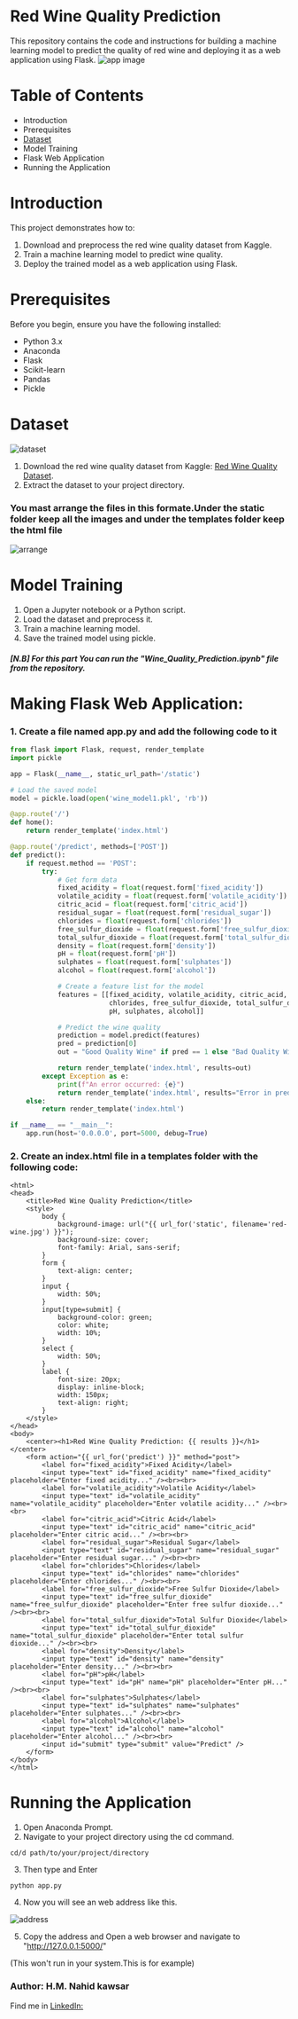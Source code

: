 # Red Wine Quality Prediction
This repository contains the code and instructions for building a machine learning model to predict the quality of red wine and deploying it as a web application using Flask.
![app image](https://github.com/user-attachments/assets/64429f5d-a7af-4385-9d5e-4a13b2c95c7d)
# Table of Contents
- Introduction
- Prerequisites
- [Dataset](https://www.kaggle.com/datasets/uciml/red-wine-quality-cortez-et-al-2009)
- Model Training
- Flask Web Application
- Running the Application

# Introduction
This project demonstrates how to:
1. Download and preprocess the red wine quality dataset from Kaggle.
2. Train a machine learning model to predict wine quality.
3. Deploy the trained model as a web application using Flask.

# Prerequisites
Before you begin, ensure you have the following installed:
- Python 3.x
- Anaconda
- Flask
- Scikit-learn
- Pandas
- Pickle

# Dataset
![dataset](https://github.com/user-attachments/assets/89cf2e6d-85d2-4d9d-bb43-6c1e38b972a9)
1. Download the red wine quality dataset from Kaggle: [Red Wine Quality Dataset](https://www.kaggle.com/datasets/uciml/red-wine-quality-cortez-et-al-2009).
2. Extract the dataset to your project directory.

### You mast arrange the files in this formate.Under the static folder keep all the images and under the templates folder keep the html file
![arrange](https://github.com/user-attachments/assets/47731753-a34d-44dc-ba34-4e06a52f6b35)

# Model Training
1. Open a Jupyter notebook or a Python script.
2. Load the dataset and preprocess it.
3. Train a machine learning model.
4. Save the trained model using pickle.

##### [N.B] For this part You can run the "Wine_Quality_Prediction.ipynb" file from the repository.




# Making Flask Web Application:

### 1. Create a file named app.py and add the following code to it
```python
from flask import Flask, request, render_template
import pickle

app = Flask(__name__, static_url_path='/static')

# Load the saved model
model = pickle.load(open('wine_model1.pkl', 'rb'))

@app.route('/')
def home():
    return render_template('index.html')

@app.route('/predict', methods=['POST'])
def predict():
    if request.method == 'POST':
        try:
            # Get form data
            fixed_acidity = float(request.form['fixed_acidity'])
            volatile_acidity = float(request.form['volatile_acidity'])
            citric_acid = float(request.form['citric_acid'])
            residual_sugar = float(request.form['residual_sugar'])
            chlorides = float(request.form['chlorides'])
            free_sulfur_dioxide = float(request.form['free_sulfur_dioxide'])
            total_sulfur_dioxide = float(request.form['total_sulfur_dioxide'])
            density = float(request.form['density'])
            pH = float(request.form['pH'])
            sulphates = float(request.form['sulphates'])
            alcohol = float(request.form['alcohol'])

            # Create a feature list for the model
            features = [[fixed_acidity, volatile_acidity, citric_acid, residual_sugar,
                         chlorides, free_sulfur_dioxide, total_sulfur_dioxide, density,
                         pH, sulphates, alcohol]]

            # Predict the wine quality
            prediction = model.predict(features)
            pred = prediction[0]
            out = "Good Quality Wine" if pred == 1 else "Bad Quality Wine"

            return render_template('index.html', results=out)
        except Exception as e:
            print(f"An error occurred: {e}")
            return render_template('index.html', results="Error in prediction")
    else:
        return render_template('index.html')

if __name__ == "__main__":
    app.run(host='0.0.0.0', port=5000, debug=True)

```

### 2. Create an index.html file in a templates folder with the following code:

```<!DOCTYPE html>
<html>
<head>
    <title>Red Wine Quality Prediction</title>
    <style>
        body {
            background-image: url("{{ url_for('static', filename='red-wine.jpg') }}");
            background-size: cover;
            font-family: Arial, sans-serif;
        }
        form {
            text-align: center;
        }
        input {
            width: 50%;
        }
        input[type=submit] {
            background-color: green;
            color: white;
            width: 10%;
        }
        select {
            width: 50%;
        }
        label {
            font-size: 20px;
            display: inline-block;
            width: 150px;
            text-align: right;
        }
    </style>
</head>
<body>
    <center><h1>Red Wine Quality Prediction: {{ results }}</h1></center>
    <form action="{{ url_for('predict') }}" method="post">
        <label for="fixed_acidity">Fixed Acidity</label>
        <input type="text" id="fixed_acidity" name="fixed_acidity" placeholder="Enter fixed acidity..." /><br><br>
        <label for="volatile_acidity">Volatile Acidity</label>
        <input type="text" id="volatile_acidity" name="volatile_acidity" placeholder="Enter volatile acidity..." /><br><br>
        <label for="citric_acid">Citric Acid</label>
        <input type="text" id="citric_acid" name="citric_acid" placeholder="Enter citric acid..." /><br><br>
        <label for="residual_sugar">Residual Sugar</label>
        <input type="text" id="residual_sugar" name="residual_sugar" placeholder="Enter residual sugar..." /><br><br>
        <label for="chlorides">Chlorides</label>
        <input type="text" id="chlorides" name="chlorides" placeholder="Enter chlorides..." /><br><br>
        <label for="free_sulfur_dioxide">Free Sulfur Dioxide</label>
        <input type="text" id="free_sulfur_dioxide" name="free_sulfur_dioxide" placeholder="Enter free sulfur dioxide..." /><br><br>
        <label for="total_sulfur_dioxide">Total Sulfur Dioxide</label>
        <input type="text" id="total_sulfur_dioxide" name="total_sulfur_dioxide" placeholder="Enter total sulfur dioxide..." /><br><br>
        <label for="density">Density</label>
        <input type="text" id="density" name="density" placeholder="Enter density..." /><br><br>
        <label for="pH">pH</label>
        <input type="text" id="pH" name="pH" placeholder="Enter pH..." /><br><br>
        <label for="sulphates">Sulphates</label>
        <input type="text" id="sulphates" name="sulphates" placeholder="Enter sulphates..." /><br><br>
        <label for="alcohol">Alcohol</label>
        <input type="text" id="alcohol" name="alcohol" placeholder="Enter alcohol..." /><br><br>
        <input id="submit" type="submit" value="Predict" />
    </form>
</body>
</html>
```

# Running the Application
1. Open Anaconda Prompt.
2. Navigate to your project directory using the cd command.

```
cd/d path/to/your/project/directory

```

3. Then type and Enter
```
python app.py
```
4. Now you will see an web address like this.


![address](https://github.com/user-attachments/assets/1856f37d-254a-49cb-8c69-5292765f6b5c)

5. Copy the address and Open a web browser and navigate to "http://127.0.0.1:5000/"  

(This won't run in your system.This is for example)


### Author: H.M. Nahid kawsar
Find me in [LinkedIn:](#https://www.linkedin.com/in/hmnahidkawsar)
